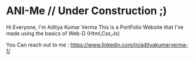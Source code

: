 # ANI-Me // Under Construction ;)
Hi Everyone, I'm Aditya Kumar Verma
This is a PortFolio Website that I've made
using the basics of Web-D (Html,Css,Js)

You Can reach out to me : https://www.linkedin.com/in/adityakumarverma-1/
